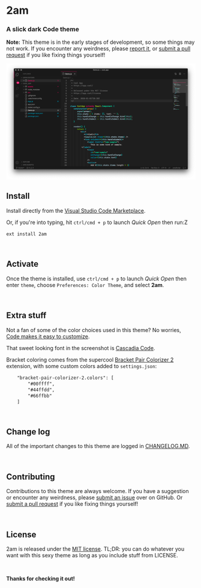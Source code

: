 # 2am

### A slick dark Code theme

**Note:** This theme is in the early stages of development, so some things may not work. If you encounter any weirdness, please [report it](https://github.com/33p/2am/issues), or [submit a pull request](https://github.com/33p/2am) if you like fixing things yourself!

![ScreenShot](https://raw.githubusercontent.com/33p/2am/master/screenshot.png)

## Install

Install directly from the [Visual Studio Code Marketplace](https://marketplace.visualstudio.com/items?itemName=33p.2am).

Or, if you're into typing, hit `ctrl/cmd + p` to launch *Quick Open* then run:Z
```
ext install 2am
```

<br />

## Activate

Once the theme is installed, use `ctrl/cmd + p` to launch *Quick Open* then enter `theme`, choose `Preferences: Color Theme`, and select **2am**.

<br />

## Extra stuff

Not a fan of some of the color choices used in this theme? No worries, [Code makes it easy to customize](https://code.visualstudio.com/api/references/theme-color).

That sweet looking font in the screenshot is [Cascadia Code](https://github.com/microsoft/cascadia-code).

Bracket coloring comes from the supercool [Bracket Pair Colorizer 2](https://marketplace.visualstudio.com/items?itemName=CoenraadS.bracket-pair-colorizer-2) extension, with some custom colors added to `settings.json`:

```
    "bracket-pair-colorizer-2.colors": [
        "#00ffff",
        "#44ffdd",
        "#66ffbb"
    ]
```

<br />

## Change log

All of the important changes to this theme are logged in [CHANGELOG.MD](https://github.com/33p/2am/blob/master/CHANGELOG.md).

<br />

## Contributing

Contributions to this theme are always welcome. If you have a suggestion or encounter any weirdness, please [submit an issue](https://github.com/33p/2am/issues) over on GitHub. Or [submit a pull request](https://github.com/33p/2am) if you like fixing things yourself!

<br />

## License

2am is released under the [MIT license](https://github.com/33p/2am/blob/master/LICENSE). TL;DR: you can do whatever you want with this sexy theme as long as you include stuff from LICENSE.

<br />

**Thanks for checking it out!**